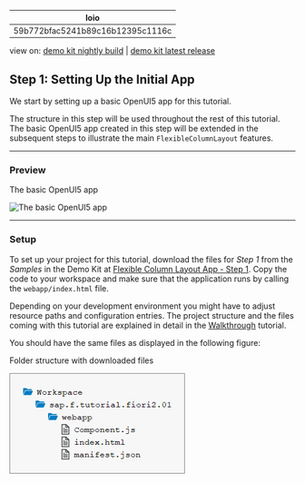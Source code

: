 <!-- loio59b772bfac5241b89c16b12395c1116c -->

| loio |
| -----|
| 59b772bfac5241b89c16b12395c1116c |

<div id="loio">

view on: [demo kit nightly build](https://openui5nightly.hana.ondemand.com/#/topic/59b772bfac5241b89c16b12395c1116c) | [demo kit latest release](https://openui5.hana.ondemand.com/#/topic/59b772bfac5241b89c16b12395c1116c)</div>

## Step 1: Setting Up the Initial App

We start by setting up a basic OpenUI5 app for this tutorial.

The structure in this step will be used throughout the rest of this tutorial. The basic OpenUI5 app created in this step will be extended in the subsequent steps to illustrate the main `FlexibleColumnLayout` features.

***

<a name="loio59b772bfac5241b89c16b12395c1116c__section_ed2_4dd_lbb"/>

### Preview

   
  
The basic OpenUI5 app<a name="loio59b772bfac5241b89c16b12395c1116c__fig_r1j_pst_mr"/>

 ![](loio613be5aa54644aabbd11fbbb43fd5fcc_HiRes.png "The basic OpenUI5
					app") 

***

<a name="loio59b772bfac5241b89c16b12395c1116c__section_cnf_d4b_l4b"/>

### Setup

To set up your project for this tutorial, download the files for *Step 1* from the *Samples* in the Demo Kit at [Flexible Column Layout App - Step 1](https://openui5.hana.ondemand.com/#/entity/sap.f.tutorial.fiori2/sample/sap.f.tutorial.fiori2.01). Copy the code to your workspace and make sure that the application runs by calling the `webapp/index.html` file.

Depending on your development environment you might have to adjust resource paths and configuration entries. The project structure and the files coming with this tutorial are explained in detail in the [Walkthrough](Walkthrough_3da5f4b.md) tutorial.

You should have the same files as displayed in the following figure:

   
  
Folder structure with downloaded files<a name="loio59b772bfac5241b89c16b12395c1116c__fig_chm_4jp_ls"/>

 ![](loiobc4395be3fd64b8aa49058340e92a192_HiRes.png "Folder structure with downloaded files") 


